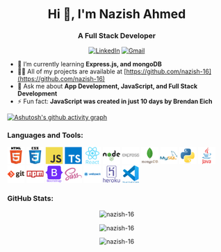 <h1 align="center">Hi 👋, I'm Nazish Ahmed</h1>
<h3 align="center">A Full Stack Developer</h3>

<p align="center">
  <a href="https://www.linkedin.com/in/nazish-16/"><img src="https://img.shields.io/badge/-nazish16-blue?style=flat&logo=Linkedin&logoColor=white" alt="LinkedIn"></a>
  <a href="mailto:nazish@example.com"><img src="https://img.shields.io/badge/-nazish16@example.com-D14836?style=flat&logo=Gmail&logoColor=white" alt="Gmail"></a>
</p>

- 🌱 I’m currently learning **Express.js, and mongoDB**
- 👨‍💻 All of my projects are available at [https://github.com/nazish-16](https://github.com/nazish-16)
- 💬 Ask me about **App Development, JavaScript, and Full Stack Development**
- ⚡ Fun fact: **JavaScript was created in just 10 days by Brendan Eich**


[![Ashutosh's github activity graph](https://github-readme-activity-graph.vercel.app/graph?username=nazish-16&bg_color=000000&color=FFFF00&line=FFFF00&point=000000&area=true&hide_border=true)](https://github.com/ashutosh00710/github-readme-activity-graph)


<h3 align="left">Languages and Tools:</h3>
<p align="left">
  <img src="https://raw.githubusercontent.com/devicons/devicon/master/icons/html5/html5-original-wordmark.svg" alt="html5" width="40" height="40"/>
  <img src="https://raw.githubusercontent.com/devicons/devicon/master/icons/css3/css3-original-wordmark.svg" alt="css3" width="40" height="40"/>
  <img src="https://raw.githubusercontent.com/devicons/devicon/master/icons/javascript/javascript-original.svg" alt="javascript" width="40" height="40"/>
  <img src="https://raw.githubusercontent.com/devicons/devicon/master/icons/typescript/typescript-original.svg" alt="typescript" width="40" height="40"/>
  <img src="https://raw.githubusercontent.com/devicons/devicon/master/icons/react/react-original-wordmark.svg" alt="react" width="40" height="40"/>
  <img src="https://raw.githubusercontent.com/devicons/devicon/master/icons/nodejs/nodejs-original-wordmark.svg" alt="nodejs" width="40" height="40"/>
  <img src="https://raw.githubusercontent.com/devicons/devicon/master/icons/express/express-original-wordmark.svg" alt="express" width="40" height="40"/>
  <img src="https://raw.githubusercontent.com/devicons/devicon/master/icons/mongodb/mongodb-original-wordmark.svg" alt="mongodb" width="40" height="40"/>
  <img src="https://raw.githubusercontent.com/devicons/devicon/master/icons/mysql/mysql-original-wordmark.svg" alt="mysql" width="40" height="40"/>
  <img src="https://raw.githubusercontent.com/devicons/devicon/master/icons/python/python-original.svg" alt="python" width="40" height="40"/>
  <img src="https://raw.githubusercontent.com/devicons/devicon/master/icons/java/java-original-wordmark.svg" alt="java" width="40" height="40"/>
  <img src="https://raw.githubusercontent.com/devicons/devicon/master/icons/git/git-original-wordmark.svg" alt="git" width="40" height="40"/>
  <img src="https://raw.githubusercontent.com/devicons/devicon/master/icons/npm/npm-original-wordmark.svg" alt="npm" width="40" height="40"/>
  <img src="https://raw.githubusercontent.com/devicons/devicon/master/icons/bootstrap/bootstrap-plain-wordmark.svg" alt="bootstrap" width="40" height="40"/>
  <img src="https://raw.githubusercontent.com/devicons/devicon/master/icons/sass/sass-original.svg" alt="sass" width="40" height="40"/>
  <img src="https://raw.githubusercontent.com/devicons/devicon/master/icons/webpack/webpack-original-wordmark.svg" alt="webpack" width="40" height="40"/>
  <img src="https://raw.githubusercontent.com/devicons/devicon/master/icons/heroku/heroku-original-wordmark.svg" alt="heroku" width="40" height="40"/>
  <img src="https://raw.githubusercontent.com/devicons/devicon/master/icons/vscode/vscode-original-wordmark.svg" alt="vscode" width="40" height="40"/>
</p>

<h3 align="left">GitHub Stats:</h3>
<p align="center">
  <img align="center" src="https://github-readme-stats.vercel.app/api?username=nazish-16&show_icons=true&theme=react" alt="nazish-16" />
</p>

<p align="center">
  <img align="center" src="https://github-readme-stats.vercel.app/api/top-langs?username=nazish-16&show_icons=true&theme=react&layout=compact" alt="nazish-16" />
</p>

<!-- Profile Views Counter -->
<p align="center"> 
  <img src="https://komarev.com/ghpvc/?username=nazish-16&label=Profile%20views&color=0e75b6&style=flat" alt="nazish-16" /> 
</p>
